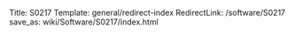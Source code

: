 Title: S0217
Template: general/redirect-index
RedirectLink: /software/S0217
save_as: wiki/Software/S0217/index.html